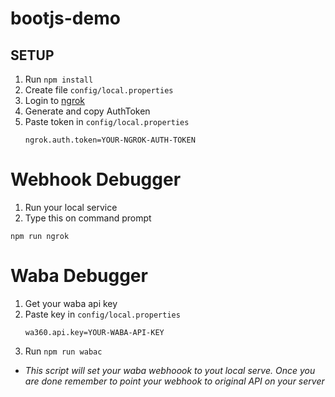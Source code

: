 # bootjs-demo

## SETUP
1. Run `npm install`
2. Create file `config/local.properties`
3. Login to [ngrok](https://dashboard.ngrok.com/)
4. Generate and copy AuthToken
5. Paste token in `config/local.properties`
   ```properties
   ngrok.auth.token=YOUR-NGROK-AUTH-TOKEN
   ```


# Webhook Debugger
1. Run your local service 
2. Type this on command prompt
```
npm run ngrok
```

# Waba Debugger
1. Get your waba api key
2. Paste key in `config/local.properties`
   ```properties
   wa360.api.key=YOUR-WABA-API-KEY
   ```
3. Run `npm run wabac`

* _This script will set your waba webhoook to yout local serve. Once you are done remember to point your webhook to original API on your server_

   
 

